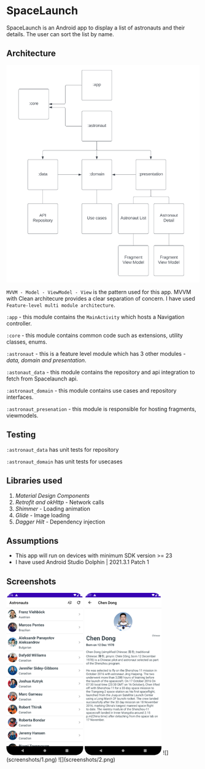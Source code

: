 # SpaceLaunch
SpaceLaunch is an Android app to display a list of astronauts and their details. The user can sort the list by name. 

## Architecture

![](screenshots/architecture.png)

`MVVM - Model - ViewModel - View` is the pattern used for this app. MVVM with Clean architecure provides a clear separation of concern. I have used `Feature-level multi module architecture`.

`:app` - this module contains the `MainActivity` which hosts a Navigation controller.

`:core` - this module contains common code such as extensions, utility classes, enums.

`:astronaut` - this is a feature level module which has 3 other modules - *data, domain and presentation*.

`:astonaut_data` - this module contains the repository and api integration to fetch from Spacelaunch api.

`:astronaut_domain` - this module contains use cases and repository interfaces.

`:astronaut_presenation` - this module is responsible for hosting fragments, viewmodels.

## Testing

`:astronaut_data` has unit tests for repository

`:astronaut_domain` has unit tests for usecases

## Libraries used

1. *Material Design Components*
2. *Retrofit and okHttp* - Network calls
3. *Shimmer* - Loading animation
4. *Glide* - Image loading
5. *Dagger Hilt* - Dependency injection

## Assumptions

* This app will run on devices with minimum SDK version \>= 23
* I have used Android Studio Dolphin | 2021.3.1 Patch 1

## Screenshots

<img src="screenshots/1.png" width="200">
<img src="screenshots/2.png" width="200">
![](screenshots/1.png)   ![](screenshots/2.png)
